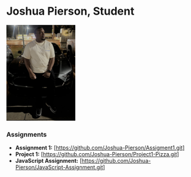 # Joshua Pierson, Student
<img src="./assets/josh.jpg" style="width:180px"/>

### Assignments 
- **Assignment 1:** [https://github.com/Joshua-Pierson/Assigment1.git]
- **Project 1:** [https://github.com/Joshua-Pierson/Project1-Pizza.git]
- **JavaScript Assignment:** [https://github.com/Joshua-Pierson/JavaScript-Assignment.git]